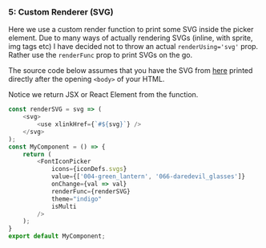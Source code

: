 ### 5: Custom Renderer (SVG)

Here we use a custom render function to print some SVG inside the picker element.
Due to many ways of actually rendering SVGs (inline, with sprite, img tags etc)
I have decided not to throw an actual `renderUsing='svg'` prop. Rather use the
`renderFunc` prop to print SVGs on the go.

The source code below assumes that you have the SVG from [here](https://github.com/fontIconPicker/react-fonticonpicker/blob/master/src/docs/assets/superhero.svg)
printed directly after the opening `<body>` of your HTML.

Notice we return JSX or React Element from the function.

```js
const renderSVG = svg => (
	<svg>
		<use xlinkHref={`#${svg}`} />
	</svg>
);
const MyComponent = () => {
	return (
		<FontIconPicker
			icons={iconDefs.svgs}
			value={['004-green_lantern', '066-daredevil_glasses']}
			onChange={val => val}
			renderFunc={renderSVG}
			theme="indigo"
			isMulti
		/>
	);
}
export default MyComponent;
```
